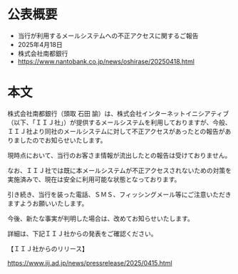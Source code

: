 # 公表概要
- 当行が利用するメールシステムへの不正アクセスに関するご報告
- 2025年4月18日
- 株式会社南都銀行
- https://www.nantobank.co.jp/news/oshirase/20250418.html

# 本文
株式会社南都銀行（頭取 石田 諭）は、株式会社インターネットイニシアティブ（以下、「ＩＩＪ社」）が提供するメールシステムを利用しておりますが、今般、ＩＩＪ社より同社のメールシステムに対して不正アクセスがあったとの報告がありましたのでお知らせいたします。

現時点において、当行のお客さま情報が流出したとの報告は受けておりません。

なお、ＩＩＪ社では既に本メールシステムが不正アクセスされないための対策を実施済みで、現在は安全に利用可能な状態となっております。

引き続き、当行を装った電話、ＳＭＳ、フィッシングメール等にご注意いただきますようお願いいたします。

今後、新たな事実が判明した場合は、改めてお知らせいたします。



詳細は、下記ＩＩＪ社からの発表をご確認ください。

【ＩＩＪ社からのリリース】

https://www.iij.ad.jp/news/pressrelease/2025/0415.html

